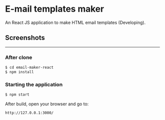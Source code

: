 # E-mail templates maker

An React JS application to make HTML email templates (Developing).

## Screenshots

---

### After clone

```sh
$ cd email-maker-react
$ npm install
```

### Starting the application

```sh
$ npm start
```

After build, open your browser and go to:

```sh
http://127.0.0.1:3000/
```
